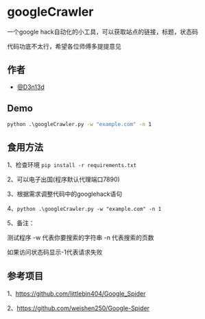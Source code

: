 # googleCrawler

一个google hack自动化的小工具，可以获取站点的链接，标题，状态码

代码功底不太行，希望各位师傅多提提意见

## 作者

- [@D3n13d](https://github.com/D3n13d)

## Demo

```cmd
python .\googleCrawler.py -w "example.com" -n 1
```

## 食用方法

1、检查环境 `pip install -r requirements.txt
`

2、可以电子出国(程序默认代理端口7890)

3、根据需求调整代码中的googlehack语句

4、`python .\googleCrawler.py -w "example.com" -n 1`

5、备注：

测试程序 -w 代表你要搜索的字符串 -n 代表搜索的页数

如果访问状态码显示-1代表请求失败

## 参考项目

1、https://github.com/littlebin404/Google_Spider

2、https://github.com/weishen250/Google-Spider
